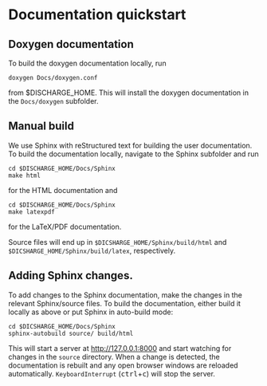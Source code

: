 # Documentation quickstart

## Doxygen documentation
To build the doxygen documentation locally, run

```
doxygen Docs/doxygen.conf
```

from $DISCHARGE_HOME.
This will install the doxygen documentation in the `Docs/doxygen` subfolder. 

## Manual build
We use Sphinx with reStructured text for building the user documentation. 
To build the documentation locally, navigate to the Sphinx subfolder and run

```
cd $DISCHARGE_HOME/Docs/Sphinx
make html
```

for the HTML documentation and

```
cd $DISCHARGE_HOME/Docs/Sphinx
make latexpdf
```

for the LaTeX/PDF documentation. 

Source files will end up in `$DICSHARGE_HOME/Sphinx/build/html` and `$DICSHARGE_HOME/Sphinx/build/latex`, respectively. 

## Adding Sphinx changes. 
To add changes to the Sphinx documentation, make the changes in the relevant Sphinx/source files.
To build the documentation, either build it locally as above or put Sphinx in auto-build mode:

```
cd $DICSHARGE_HOME/Docs/Sphinx
sphinx-autobuild source/ build/html
```

This will start a server at http://127.0.0.1:8000 and start watching for changes in the `source` directory.
When a change is detected, the documentation is rebuilt and any open browser windows are reloaded automatically. `KeyboardInterrupt` (<kbd>ctrl</kbd>+<kbd>c</kbd>) will stop the server.

